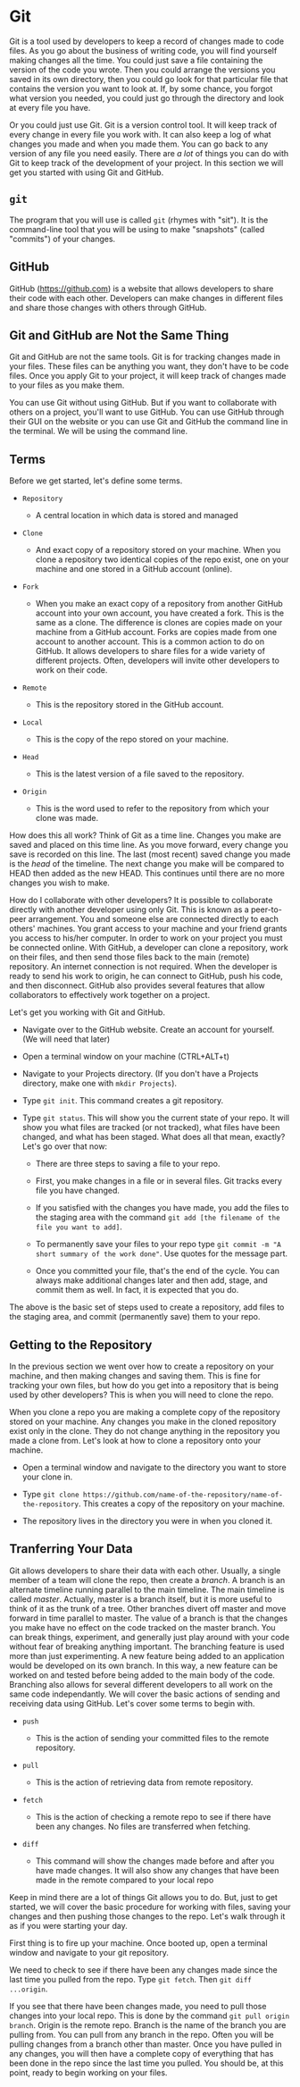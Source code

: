 # Git

Git is a tool used by developers to keep a record of changes made to code files. As you go about the business of writing
code, you will find yourself making changes all the time. You could just save a file containing the version of the code
you wrote. Then you could arrange the versions you saved in its own directory, then you could go look for that
particular file that contains the version you want to look at. If, by some chance, you forgot what version you needed,
you could just go through the directory and look at every file you have.

Or you could just use Git. Git is a version control tool. It will keep track of every change in every file you work
with. It can also keep a log of what changes you made and when you made them. You can go back to any version of any file
you need easily. There are *a lot* of things you can do with Git to keep track of the development of your project. In
this section we will get you started with using Git and GitHub.

## `git`

The program that you will use is called `git` (rhymes with "sit"). It is the command-line tool that you will be using to
make "snapshots" (called "commits") of your changes.

## GitHub

GitHub (<https://github.com>) is a website that allows developers to share their code with each other. Developers can
make changes in different files and share those changes with others through GitHub.

## Git and GitHub are Not the Same Thing

Git and GitHub are not the same tools. Git is for tracking changes made in your files. These files can be anything you
want, they don't have to be code files. Once you apply Git to your project, it will keep track of changes made to your
files as you make them.

You can use Git without using GitHub. But if you want to collaborate with others on a project, you'll want to use
GitHub. You can use GitHub through their GUI on the website or you can use Git and GitHub the command line in the
terminal. We will be using the command line.

## Terms

Before we get started, let's define some terms.

* `Repository`
    - A central location in which data is stored and managed

* `Clone`
    - And exact copy of a repository stored on your machine. When you clone a repository two identical copies of the
      repo exist, one on your machine and one stored in a GitHub account (online).

* `Fork`
    - When you make an exact copy of a repository from another GitHub account into your own account, you have created
      a fork. This is the same as a clone. The difference is clones are copies made on your machine from a GitHub
      account. Forks are copies made from one account to another account. This is a common action to do on GitHub. It
      allows developers to share files for a wide variety of different projects. Often, developers will invite other
      developers to work on their code.

* `Remote`
    - This is the repository stored in the GitHub account.

* `Local`
    - This is the copy of the repo stored on your machine.

* `Head`
    - This is the latest version of a file saved to the repository.

* `Origin`
    - This is the word used to refer to the repository from which your clone was made.

How does this all work? Think of Git as a time line. Changes you make are saved and placed on this time line. As you
move forward, every change you save is recorded on this line. The last (most recent) saved change you made is the *head*
of the timeline. The next change you make will be compared to HEAD then added as the new HEAD. This continues until
there are no more changes you wish to make.

How do I collaborate with other developers? It is possible to collaborate directly with another developer using only Git.
This is known as a peer-to-peer arrangement. You and someone else are connected directly to each others' machines.
You grant access to your machine and your friend grants you access to his/her computer. In order to work on your project you
must be connected online. With GitHub, a developer can clone a repository, work on their files, and then send those files
back to the main (remote) repository. An internet connection is not required. When the developer is ready to send his work to
origin, he can connect to GitHub, push his code, and then disconnect. GitHub also provides several features that allow
collaborators to effectively work together on a project.

Let's get you working with Git and GitHub.

* Navigate over to the GitHub website. Create an account for yourself. (We will need that later)

* Open a terminal window on your machine (CTRL+ALT+t)

* Navigate to your Projects directory. (If you don't have a Projects directory, make one with `mkdir Projects`).

* Type `git init`. This command creates a git repository.

* Type `git status`. This will show you the current state of your repo. It will show you what files are tracked (or
  not tracked), what files have been changed, and what has been staged. What does all that mean, exactly? Let's go over
  that now:

    - There are three steps to saving a file to your repo.

    - First, you make changes in a file or in several files. Git tracks every file you have changed.

    - If you satisfied with the changes you have made, you add the files to the staging area with the command
    `git add [the filename of the file you want to add]`.

    - To permanently save your files to your repo type `git commit -m "A short summary of the work done"`. Use quotes for
    the message part.

    - Once you committed your file, that's the end of the cycle. You can always make additional changes later and then add,
    stage, and commit them as well. In fact, it is expected that you do.

The above is the basic set of steps used to create a repository, add files to the staging area, and commit (permanently
save) them to your repo.

## Getting to the Repository

In the previous section we went over how to create a repository on your machine, and then making changes and saving
them. This is fine for tracking your own files, but how do you get into a repository that is being used by other
developers? This is when you will need to clone the repo.

When you clone a repo you are making a complete copy of the repository stored on your machine. Any changes you make in
the cloned repository exist only in the clone. They do not change anything in the repository you made a clone from.
Let's look at how to clone a repository onto your machine.

* Open a terminal window and navigate to the directory you want to store your clone in.

* Type `git clone https://github.com/name-of-the-repository/name-of-the-repository`. This creates a copy of the
  repository on your machine.

* The repository lives in the directory you were in when you cloned it.

## Tranferring Your Data

Git allows developers to share their data with each other. Usually, a single member of a team will clone the repo, then
create a *branch*. A branch is an alternate timeline running parallel to the main timeline. The main timeline is called
*master*. Actually, master is a branch itself, but it is more useful to think of it as the trunk of a tree. Other branches
divert off master and move forward in time parallel to master. The value of a branch is that the changes you make have no
effect on the code tracked on the master branch. You can break things, experiment, and generally just play around with your
code without fear of breaking anything important. The branching feature is used more than just experimenting. A new feature being
added to an application would be developed on its own branch. In this way, a new feature can be worked on and tested before
being added to the main body of the code. Branching also allows for several different developers to all work on the same code
independantly. We will cover the basic actions of sending and receiving data using GitHub. Let's cover some terms to begin with.

* `push`
    - This is the action of sending your committed files to the remote repository.

* `pull`
    - This is the action of retrieving data from remote repository.

* `fetch`
    - This is the action of checking a remote repo to see if there have been any changes.  No files are transferred when fetching.

* `diff`
    - This command will show the changes made before and after you have made changes. It will also show any changes that have
  been made in the remote compared to your local repo

Keep in mind there are a lot of things Git allows you to do. But, just to get started, we will cover the basic procedure for
working with files, saving your changes and then pushing those changes to the repo. Let's walk through it as if you were
starting your day.

First thing is to fire up your machine. Once booted up, open a terminal window and navigate to your git repository.

We need to check to see if there have been any changes made since the last time you pulled from the repo. Type `git fetch`.
Then `git diff ...origin`.

If you see that there have been changes made, you need to pull those changes into your local repo. This is done by the command
 `git pull origin branch`. Origin is the remote repo. Branch is the name of the branch you are pulling from. You can pull from
 any branch in the repo. Often you will be pulling changes from a branch other than master. Once you have pulled in any
 changes, you will then have a complete copy of everything that has been done in the repo since the last time you pulled.
 You should be, at this point, ready to begin working on your files.
